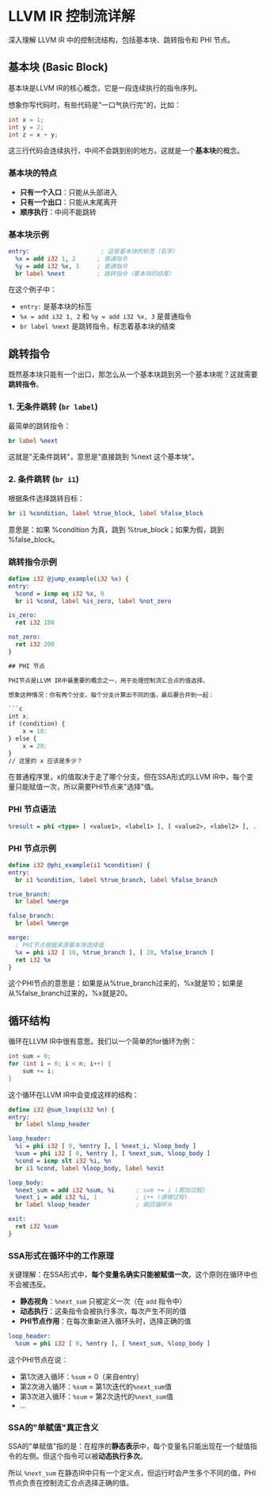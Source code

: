 # LLVM IR 控制流详解

深入理解 LLVM IR 中的控制流结构，包括基本块、跳转指令和 PHI 节点。

## 基本块 (Basic Block)

基本块是LLVM IR的核心概念，它是一段连续执行的指令序列。

想象你写代码时，有些代码是"一口气执行完"的，比如：
```c
int x = 1;
int y = 2;
int z = x + y;
```

这三行代码会连续执行，中间不会跳到别的地方。这就是一个**基本块**的概念。

### 基本块的特点
- **只有一个入口**：只能从头部进入
- **只有一个出口**：只能从末尾离开  
- **顺序执行**：中间不能跳转

### 基本块示例

```llvm
entry:                    ; 这是基本块的标签（名字）
  %x = add i32 1, 2      ; 普通指令
  %y = add i32 %x, 3     ; 普通指令
  br label %next         ; 跳转指令（基本块的结尾）
```

在这个例子中：
- `entry:` 是基本块的标签
- `%x = add i32 1, 2` 和 `%y = add i32 %x, 3` 是普通指令
- `br label %next` 是跳转指令，标志着基本块的结束

## 跳转指令

既然基本块只能有一个出口，那怎么从一个基本块跳到另一个基本块呢？这就需要**跳转指令**。

### 1. 无条件跳转 (`br label`)

最简单的跳转指令：
```llvm
br label %next
```

这就是"无条件跳转"，意思是"直接跳到 %next 这个基本块"。

### 2. 条件跳转 (`br i1`)

根据条件选择跳转目标：
```llvm
br i1 %condition, label %true_block, label %false_block
```

意思是：如果 %condition 为真，跳到 %true_block；如果为假，跳到 %false_block。

### 跳转指令示例

```llvm
define i32 @jump_example(i32 %x) {
entry:
  %cond = icmp eq i32 %x, 0
  br i1 %cond, label %is_zero, label %not_zero

is_zero:
  ret i32 100

not_zero:
  ret i32 200
}

## PHI 节点

PHI节点是LLVM IR中最重要的概念之一，用于处理控制流汇合点的值选择。

想象这种情况：你有两个分支，每个分支计算出不同的值，最后要合并到一起：

```c
int x;
if (condition) {
    x = 10;
} else {
    x = 20;
}
// 这里的 x 应该是多少？
```

在普通程序里，x的值取决于走了哪个分支。但在SSA形式的LLVM IR中，每个变量只能赋值一次，所以需要PHI节点来"选择"值。

### PHI 节点语法
```llvm
%result = phi <type> [ <value1>, <label1> ], [ <value2>, <label2> ], ...
```

### PHI 节点示例
```llvm
define i32 @phi_example(i1 %condition) {
entry:
  br i1 %condition, label %true_branch, label %false_branch

true_branch:
  br label %merge

false_branch:
  br label %merge

merge:
  ; PHI节点根据来源基本块选择值
  %x = phi i32 [ 10, %true_branch ], [ 20, %false_branch ]
  ret i32 %x
}
```

这个PHI节点的意思是：如果是从%true_branch过来的，%x就是10；如果是从%false_branch过来的，%x就是20。

## 循环结构

循环在LLVM IR中很有意思。我们以一个简单的for循环为例：

```c
int sum = 0;
for (int i = 0; i < n; i++) {
    sum += i;
}
```

这个循环在LLVM IR中会变成这样的结构：

```llvm
define i32 @sum_loop(i32 %n) {
entry:
  br label %loop_header

loop_header:
  %i = phi i32 [ 0, %entry ], [ %next_i, %loop_body ]
  %sum = phi i32 [ 0, %entry ], [ %next_sum, %loop_body ]
  %cond = icmp slt i32 %i, %n
  br i1 %cond, label %loop_body, label %exit

loop_body:
  %next_sum = add i32 %sum, %i      ; sum += i (累加过程)
  %next_i = add i32 %i, 1           ; i++ (递增过程)
  br label %loop_header             ; 跳回循环头

exit:
  ret i32 %sum
}
```

### SSA形式在循环中的工作原理

关键理解：在SSA形式中，**每个变量名确实只能被赋值一次**，这个原则在循环中也不会被违反。

- **静态视角**：`%next_sum` 只被定义一次（在 `add` 指令中）
- **动态执行**：这条指令会被执行多次，每次产生不同的值
- **PHI节点作用**：在每次重新进入循环头时，选择正确的值

```llvm
loop_header:
  %sum = phi i32 [ 0, %entry ], [ %next_sum, %loop_body ]
```

这个PHI节点在说：
- 第1次进入循环：`%sum` = 0（来自entry）  
- 第2次进入循环：`%sum` = 第1次迭代的`%next_sum`值
- 第3次进入循环：`%sum` = 第2次迭代的`%next_sum`值
- ...

### SSA的"单赋值"真正含义

SSA的"单赋值"指的是：在程序的**静态表示**中，每个变量名只能出现在一个赋值指令的左侧。但这个指令可以被**动态执行多次**。

所以 `%next_sum` 在静态IR中只有一个定义点，但运行时会产生多个不同的值，PHI节点负责在控制流汇合点选择正确的值。
